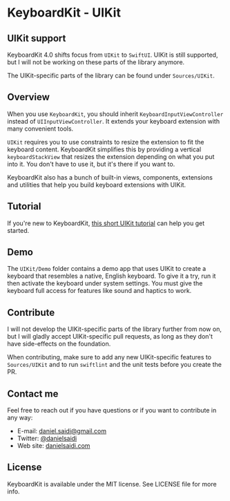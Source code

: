 # KeyboardKit - UIKit


## UIKit support

KeyboardKit 4.0 shifts focus from `UIKit` to `SwiftUI`.   UIKit is still supported, but I will not be working on these parts of the library anymore.

The UIKit-specific parts of the library can be found under `Sources/UIKit`.


## Overview

When you use `KeyboardKit`, you should inherit `KeyboardInputViewController` instead of `UIInputViewController`. It extends your keyboard extension with many convenient tools.

`UIKit` requires you to use constraints to resize the extension to fit the keyboard content. KeyboardKit simplifies this by providing a vertical `keyboardStackView` that resizes the extension depending on what you put into it. You don't have to use it, but it's there if you want to. 

KeyboardKit also has a bunch of built-in views, components, extensions and utilities that help you build keyboard extensions with UIKit.


## Tutorial

If you're new to KeyboardKit, [this short UIKit tutorial][Tutorial] can help you get started.


## Demo

The `UIKit/Demo` folder contains a demo app that uses UIKit to create a keyboard that resembles a native, English keyboard. To give it a try, run it then activate the keyboard under system settings. You must give the keyboard full access for features like sound and haptics to work. 


## Contribute

I will not develop the UIKit-specific parts of the library further from now on, but I will gladly accept UIKit-specific pull requests, as long as they don't have side-effects on the foundation.

When contributing, make sure to add any new UIKit-specific features to `Sources/UIKit` and to run `swiftlint` and the unit tests before you create the PR.  


## Contact me

Feel free to reach out if you have questions or if you want to contribute in any way:

* E-mail: [daniel.saidi@gmail.com][Email]
* Twitter: [@danielsaidi][Twitter]
* Web site: [danielsaidi.com][Website]


## License

KeyboardKit is available under the MIT license. See LICENSE file for more info.


[Email]: mailto:daniel.saidi@gmail.com
[Twitter]: http://www.twitter.com/danielsaidi
[Website]: http://www.danielsaidi.com

[Tutorial]: https://github.com/danielsaidi/KeyboardKit/blob/master/UIKit/Tutorial.md
